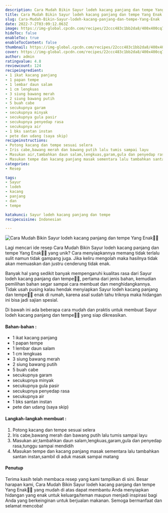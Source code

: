 ```yaml
---
description: Cara Mudah Bikin Sayur lodeh kacang panjang dan tempe Yang Enak"
title: Cara Mudah Bikin Sayur lodeh kacang panjang dan tempe Yang Enak
slug: Cara-Mudah-Bikin-Sayur-lodeh-kacang-panjang-dan-tempe-Yang-Enak
date: 2022-7-2T03:09:12.063Z
image: https://img-global.cpcdn.com/recipes/22ccc483c1bb2da8/400x400cq70/photo.jpg
hideToc: false
enableToc: true
enableTocContent: false
thumbnail: https://img-global.cpcdn.com/recipes/22ccc483c1bb2da8/400x400cq70/photo.jpg
cover: https://img-global.cpcdn.com/recipes/22ccc483c1bb2da8/400x400cq70/photo.jpg
author: admin
ratingvalue: 4.8
reviewcount: 124
recipeingredient:
- 1 ikat kacang panjang
- 1 papan tempe
- 1 lembar daun salam
- 1 cm lengkuas
- 3 siung bawang merah
- 2 siung bawang putih
- 5 buah cabe
- secukupnya garam
- secukupnya minyak
- secukupnya gula pasir
- secukupnya penyedap rasa
- secukupnya air
- 1 bks santan instan
- pete dan udang (saya skip)
recipeinstructions:
- Potong kacang dan tempe sesuai selera
- Iris cabe,bawang merah dan bawang putih lalu tumis sampai layu
- Masukan air,tambahkan daun salam,lengkuas,garam,gula dan penyedap rasa,tunggu sampai mendidih
- Masukan tempe dan kacang panjang masak sementara lalu tambahkan santan instan,sambil di aduk masak sampai matang
categories:
- Resep

tags:
- Sayur
- lodeh
- kacang
- panjang
- dan
- tempe

katakunci: Sayur lodeh kacang panjang dan tempe
recipecuisine: Indonesian

---
```


![Cara Mudah Bikin Sayur lodeh kacang panjang dan tempe Yang Enak👩‍🍳](https://img-global.cpcdn.com/recipes/22ccc483c1bb2da8/400x400cq70/photo.jpg)

Lagi mencari ide resep Cara Mudah Bikin Sayur lodeh kacang panjang dan tempe Yang Enak👩‍🍳 yang unik? Cara menyiapkannya memang tidak terlalu sulit namun tidak gampang juga. Jika keliru mengolah maka hasilnya tidak akan memuaskan dan justru cenderung tidak enak.

Banyak hal yang sedikit banyak mempengaruhi kualitas rasa dari Sayur lodeh kacang panjang dan tempe👩‍🍳, pertama dari jenis bahan, kemudian pemilihan bahan segar sampai cara membuat dan menghidangkannya. Tidak usah pusing kalau hendak menyiapkan Sayur lodeh kacang panjang dan tempe👩‍🍳 enak di rumah, karena asal sudah tahu triknya maka hidangan ini bisa jadi sajian spesial.

Di bawah ini ada beberapa cara mudah dan praktis untuk membuat Sayur lodeh kacang panjang dan tempe👩‍🍳 yang siap dikreasikan.

<!--inarticleads1-->

#### Bahan-bahan :

- 1 ikat kacang panjang
- 1 papan tempe
- 1 lembar daun salam
- 1 cm lengkuas
- 3 siung bawang merah
- 2 siung bawang putih
- 5 buah cabe
- secukupnya garam
- secukupnya minyak
- secukupnya gula pasir
- secukupnya penyedap rasa
- secukupnya air
- 1 bks santan instan
- pete dan udang (saya skip)

<!--inarticleads2-->

#### Langkah-langkah membuat :

1. Potong kacang dan tempe sesuai selera
1. Iris cabe,bawang merah dan bawang putih lalu tumis sampai layu
1. Masukan air,tambahkan daun salam,lengkuas,garam,gula dan penyedap rasa,tunggu sampai mendidih
1. Masukan tempe dan kacang panjang masak sementara lalu tambahkan santan instan,sambil di aduk masak sampai matang

#### Penutup

Terima kasih telah membaca resep yang kami tampilkan di sini. Besar harapan kami, Cara Mudah Bikin Sayur lodeh kacang panjang dan tempe Yang Enak👩‍🍳 yang mudah di atas dapat membantu Anda menyiapkan hidangan yang enak untuk keluarga/teman maupun menjadi inspirasi bagi Anda yang berkeinginan untuk berjualan makanan. Semoga bermanfaat dan selamat mencoba!